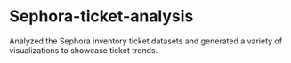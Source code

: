 # Sephora-ticket-analysis
Analyzed the Sephora inventory ticket datasets and generated a variety of visualizations to showcase ticket trends.  

